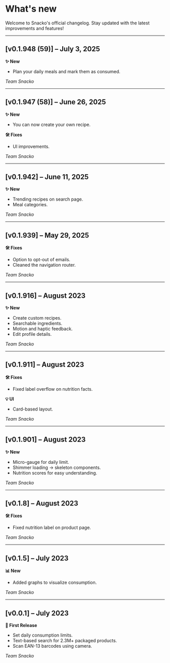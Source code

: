 #  What's new

Welcome to Snacko's official changelog. Stay updated with the latest improvements and features!

---

## [v0.1.948 (59)] – July 3, 2025
**✨ New**
- Plan your daily meals and mark them as consumed.

*Team Snacko*

---

## [v0.1.947 (58)] – June 26, 2025
**✨ New**
- You can now create your own recipe.

**🛠️ Fixes**
- UI improvements.

*Team Snacko*

---

## [v0.1.942] – June 11, 2025
**✨ New**
- Trending recipes on search page.
- Meal categories.

*Team Snacko*

---

## [v0.1.939] – May 29, 2025
**🛠️ Fixes**
- Option to opt-out of emails.
- Cleaned the navigation router.

*Team Snacko*

---

## [v0.1.916] – August 2023
**✨ New**
- Create custom recipes.
- Searchable ingredients.
- Motion and haptic feedback.
- Edit profile details.

*Team Snacko*

---

## [v0.1.911] – August 2023
**🛠️ Fixes**
- Fixed label overflow on nutrition facts.

**💡 UI**
- Card-based layout.

*Team Snacko*

---

## [v0.1.901] – August 2023
**✨ New**
- Micro-gauge for daily limit.
- Shimmer loading → skeleton components.
- Nutrition scores for easy understanding.

*Team Snacko*

---

## [v0.1.8] – August 2023
**🛠️ Fixes**
- Fixed nutrition label on product page.

*Team Snacko*

---

## [v0.1.5] – July 2023
**📊 New**
- Added graphs to visualize consumption.

*Team Snacko*

---

## [v0.0.1] – July 2023
**🚀 First Release**
- Set daily consumption limits.
- Text-based search for 2.3M+ packaged products.
- Scan EAN-13 barcodes using camera.

*Team Snacko*
